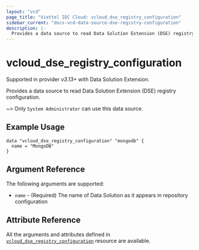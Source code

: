 ```yaml
---
layout: "vcd"
page_title: "Viettel IDC Cloud: vcloud_dse_registry_configuration"
sidebar_current: "docs-vcd-data-source-dse-registry-configuration"
description: |-
  Provides a data source to read Data Solution Extension (DSE) registry configuration.
---
```


# vcloud\_dse\_registry\_configuration

Supported in provider *v3.13+* with Data Solution Extension.

Provides a data source to read Data Solution Extension (DSE) registry configuration.

~> Only `System Administrator` can use this data source.

## Example Usage

```hcl
data "vcloud_dse_registry_configuration" "mongodb" {
  name = "MongoDB"
}
```

## Argument Reference

The following arguments are supported:

* `name` - (Required) The name of Data Solution as it appears in repository configuration

## Attribute Reference

All the arguments and attributes defined in
[`vcloud_dse_registry_configuration`](/providers/viettelidc-provider/vcloud/latest/docs/resources/dse_registry_configuration) resource are available.
